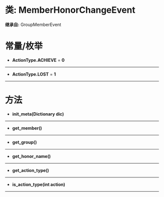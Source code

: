 # 类: MemberHonorChangeEvent  
  
**继承自:** GroupMemberEvent  
  
# 常量/枚举  
  
- **ActionType.ACHIEVE** = **0**  
  
---  
  
- **ActionType.LOST** = **1**  
  
---  
  
# 方法 
  
- **init_meta(Dictionary dic)**  
  
---  
  
- **get_member()**  
  
---  
  
- **get_group()**  
  
---  
  
- **get_honor_name()**  
  
---  
  
- **get_action_type()**  
  
---  
  
- **is_action_type(int action)**  
  
---  
  

